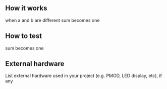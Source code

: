 <!---

This file is used to generate your project datasheet. Please fill in the information below and delete any unused
sections.

You can also include images in this folder and reference them in the markdown. Each image must be less than
512 kb in size, and the combined size of all images must be less than 1 MB.
-->

## How it works

when a and b are different sum becomes one

## How to test

sum becomes one

## External hardware

List external hardware used in your project (e.g. PMOD, LED display, etc), if any
